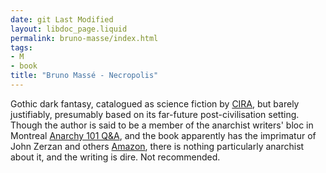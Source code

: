 ```yaml
---
date: git Last Modified
layout: libdoc_page.liquid
permalink: bruno-masse/index.html
tags:
- M
- book
title: "Bruno Massé - Necropolis"
---
```


Gothic dark fantasy, catalogued as science fiction by [CIRA](http://www.cira.ch/catalogue/index.php?lvl=categ_see&id=346&page=2&nbr_lignes=84&main=&l_typdoc=g,i,a,l), but barely justifiably, presumably based on its far-future post-civilisation setting. Though the author is said to be a member of the anarchist writers' bloc in Montreal [Anarchy 101 Q&A](https://web.archive.org/web/20161027135541/anarchy101.org/4872/what-is-your-favorite-anarchist-novel), and the book apparently has the imprimatur of John Zerzan and others [Amazon](https://smile.amazon.co.uk/Necropolis-Bruno-Massé-ebook/dp/B00HLSGO7M/ref=sr_1_1?keywords=massé+necropolis&qid=1560454316&s=gateway&sr=8-1), there is nothing particularly anarchist about it, and the writing is dire. Not recommended.